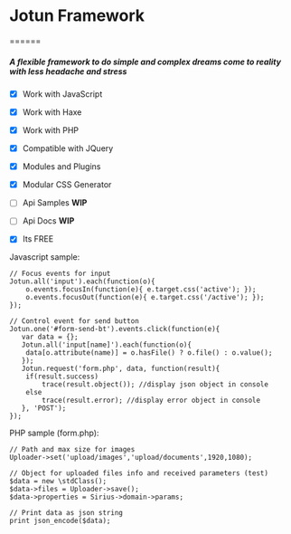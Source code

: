 # Jotun Framework
======
##### *A flexible framework to do simple and complex dreams come to reality with less headache and stress*

- [X] Work with JavaScript
- [X] Work with Haxe
- [X] Work with PHP
- [X] Compatible with JQuery
- [X] Modules and Plugins
- [X] Modular CSS Generator
- [ ] Api Samples **WIP**
- [ ] Api Docs **WIP**
- [X] Its FREE


Javascript sample:

```
// Focus events for input
Jotun.all('input').each(function(o){
	o.events.focusIn(function(e){ e.target.css('active'); });
	o.events.focusOut(function(e){ e.target.css('/active'); });
});

// Control event for send button
Jotun.one('#form-send-bt').events.click(function(e){
   var data = {};
   Jotun.all('input[name]').each(function(o){
   	data[o.attribute(name)] = o.hasFile() ? o.file() : o.value();
   });
   Jotun.request('form.php', data, function(result){
   	if(result.success)
		trace(result.object()); //display json object in console
	else
		trace(result.error); //display error object in console
   }, 'POST');
});
```

PHP sample (form.php):

```
// Path and max size for images
Uploader->set('upload/images','upload/documents',1920,1080);

// Object for uploaded files info and received parameters (test)
$data = new \stdClass();
$data->files = Uploader->save();
$data->properties = Sirius->domain->params;

// Print data as json string
print json_encode($data);

```

